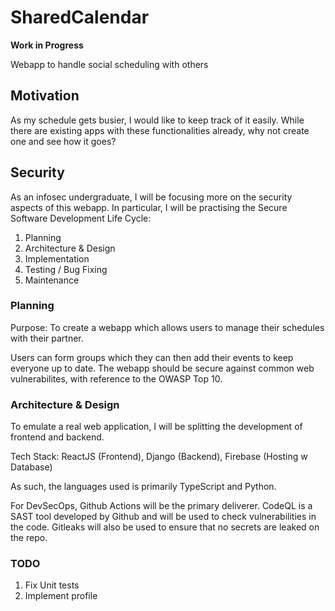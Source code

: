 # SharedCalendar 
**Work in Progress**

Webapp to handle social scheduling with others

## Motivation
As my schedule gets busier, I would like to keep track of it easily. 
While there are existing apps with these functionalities already, why not create one and see how it goes?

## Security
As an infosec undergraduate, I will be focusing more on the security aspects of this webapp.
In particular, I will be practising the Secure Software Development Life Cycle:
1. Planning
2. Architecture & Design
3. Implementation
4. Testing / Bug Fixing
5. Maintenance 

### Planning
Purpose: To create a webapp which allows users to manage their schedules with their partner. 

Users can form groups which they can then add their events to keep everyone up to date.
The webapp should be secure against common web vulnerabilites, with reference to the OWASP Top 10.

### Architecture & Design
To emulate a real web application, I will be splitting the development of frontend and backend. 

Tech Stack: ReactJS (Frontend), Django (Backend), Firebase (Hosting w Database)

As such, the languages used is primarily TypeScript and Python.

For DevSecOps, Github Actions will be the primary deliverer. CodeQL is a SAST tool developed by Github and will be used to check vulnerabilities in the code.
Gitleaks will also be used to ensure that no secrets are leaked on the repo.

### TODO
1. Fix Unit tests
2. Implement profile